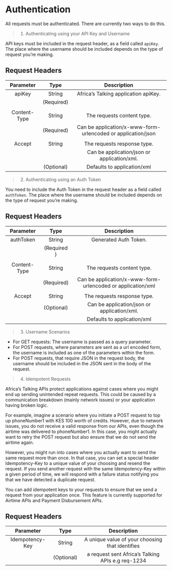 # Authentication

All requests must be authenticated. There are currently two ways to do this.

> 1. Authenticating using your API Key and Username

API keys must be included in the request header, as a field called `apiKey`. The place where the username should be included depends on the type of request you’re making.

## Request Headers

|  Parameter   |    Type    |                         Description                          |
| :----------: | :--------: | :----------------------------------------------------------: |
|    apiKey    |   String   |             Africa’s Talking application apiKey.             |
|              | (Required) |                                                              |
|              |            |                                                              |
| Content-Type |   String   |                  The requests content type.                  |
|              | (Required) | Can be application/x-www-form-urlencoded or application/json |
|              |            |                                                              |
|    Accept    |   String   |                 The requests response type.                  |
|              |            |         Can be application/json or application/xml.          |
|              | (Optional) |                 Defaults to application/xml                  |

> 2. Authenticating using an Auth Token

You need to include the Auth Token in the request header as a field called `authToken`. The place where the username should be included depends on the type of request you’re making.

## Request Headers

|  Parameter   |    Type     |                         Description                         |
| :----------: | :---------: | :---------------------------------------------------------: |
|  authToken   |   String    |                    Generated Auth Token.                    |
|              | (Required ) |                                                             |
|              |             |                                                             |
| Content-Type |   String    |                 The requests content type.                  |
|              | (Required)  | Can be application/x-www-form-urlencoded or application/xml |
|              |             |                                                             |
|    Accept    |   String    |                 The requests response type.                 |
|              | (Optional)  |         Can be application/json or application/xml.         |
|              |             |                 Defaults to application/xml                 |

> 3. Username Scenarios

- For GET requests: The username is passed as a query parameter.
- For POST requests, where parameters are sent as a url encoded form, the username is included as one of the parameters within the form.
- For POST requests, that require JSON in the request body, the username should be included in the JSON sent in the body of the request.

> 4. Idempotent Requests

Africa’s Talking APIs protect applications against cases where you might end up sending unintended repeat requests. This could be caused by a communication breakdown (mainly network issues) or your application having broken logic.

For example, imagine a scenario where you initiate a POST request to top up phoneNumber1 with KES 100 worth of credits. However, due to network issues, you do not receive a valid response from our APIs, even though the airtime was delivered to phoneNumber1. In this case, you might actually want to retry the POST request but also ensure that we do not send the airtime again.

However, you might run into cases where you actually want to send the same request more than once. In that case, you can set a special header Idempotency-Key to a unique value of your choosing and resend the request. If you send another request with the same Idempotency-Key within a given period of time, we will respond with a failure status notifying you that we have detected a duplicate request.

You can add idempotent keys to your requests to ensure that we send a request from your application once. This feature is currently supported for Airtime APIs and Payment Disbursement APIs.

## Request Headers

|    Parameter    |    Type    |                    Description                    |
| :-------------: | :--------: | :-----------------------------------------------: |
| Idempotency-Key |   String   |  A unique value of your choosing that identifies  |
|                 | (Optional) | a request sent Africa’s Talking APIs e.g req-1234 |
